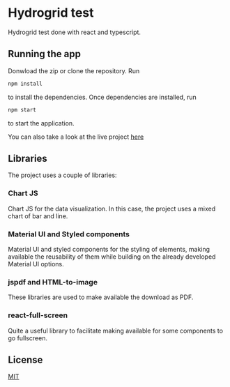 # Hydrogrid test

Hydrogrid test done with react and typescript.

## Running the app

Donwload the zip or clone the repository. Run

```bash
npm install
```

to install the dependencies. Once dependencies are installed, run

```bash
npm start
```

to start the application.

You can also take a look at the live project [here](https://hydrogrid-test.vercel.app/)

## Libraries

The project uses a couple of libraries:

### Chart JS

Chart JS for the data visualization. In this case, the project uses a mixed chart of bar and line.

### Material UI and Styled components

Material UI and styled components for the styling of elements, making available the reusability of them while building on the already developed Material UI options.

### jspdf and HTML-to-image

These libraries are used to make available the download as PDF.

### react-full-screen

Quite a useful library to facilitate making available for some components to go fullscreen.

## License

[MIT](https://choosealicense.com/licenses/mit/)
